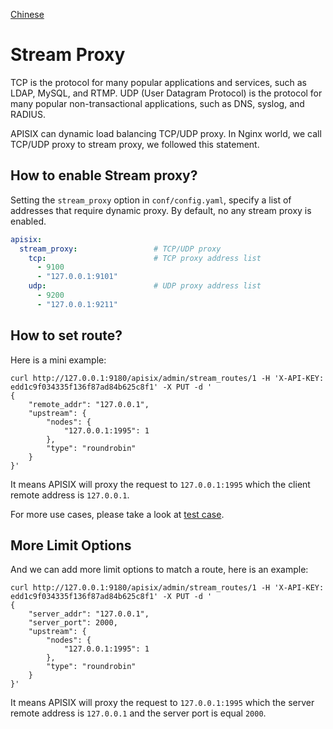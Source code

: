 <!--
#
# Licensed to the Apache Software Foundation (ASF) under one or more
# contributor license agreements.  See the NOTICE file distributed with
# this work for additional information regarding copyright ownership.
# The ASF licenses this file to You under the Apache License, Version 2.0
# (the "License"); you may not use this file except in compliance with
# the License.  You may obtain a copy of the License at
#
#     http://www.apache.org/licenses/LICENSE-2.0
#
# Unless required by applicable law or agreed to in writing, software
# distributed under the License is distributed on an "AS IS" BASIS,
# WITHOUT WARRANTIES OR CONDITIONS OF ANY KIND, either express or implied.
# See the License for the specific language governing permissions and
# limitations under the License.
#
-->

[Chinese](zh-cn/stream-proxy.md)

# Stream Proxy

TCP is the protocol for many popular applications and services, such as LDAP, MySQL, and RTMP. UDP (User Datagram Protocol) is the protocol for many popular non-transactional applications, such as DNS, syslog, and RADIUS.

APISIX can dynamic load balancing TCP/UDP proxy. In Nginx world, we call TCP/UDP proxy to stream proxy, we followed this statement.

## How to enable Stream proxy?

Setting the `stream_proxy` option in `conf/config.yaml`, specify a list of addresses that require dynamic proxy.
By default, no any stream proxy is enabled.

```yaml
apisix:
  stream_proxy:                 # TCP/UDP proxy
    tcp:                        # TCP proxy address list
      - 9100
      - "127.0.0.1:9101"
    udp:                        # UDP proxy address list
      - 9200
      - "127.0.0.1:9211"
```

## How to set route?

Here is a mini example:

```shell
curl http://127.0.0.1:9180/apisix/admin/stream_routes/1 -H 'X-API-KEY: edd1c9f034335f136f87ad84b625c8f1' -X PUT -d '
{
    "remote_addr": "127.0.0.1",
    "upstream": {
        "nodes": {
            "127.0.0.1:1995": 1
        },
        "type": "roundrobin"
    }
}'
```

It means APISIX will proxy the request to `127.0.0.1:1995` which the client remote address is `127.0.0.1`.

For more use cases, please take a look at [test case](../t/stream-node/sanity.t).

## More Limit Options

And we can add more limit options to match a route, here is an example:

```shell
curl http://127.0.0.1:9180/apisix/admin/stream_routes/1 -H 'X-API-KEY: edd1c9f034335f136f87ad84b625c8f1' -X PUT -d '
{
    "server_addr": "127.0.0.1",
    "server_port": 2000,
    "upstream": {
        "nodes": {
            "127.0.0.1:1995": 1
        },
        "type": "roundrobin"
    }
}'
```

It means APISIX will proxy the request to `127.0.0.1:1995` which the server remote address is `127.0.0.1` and the server port is equal `2000`.

